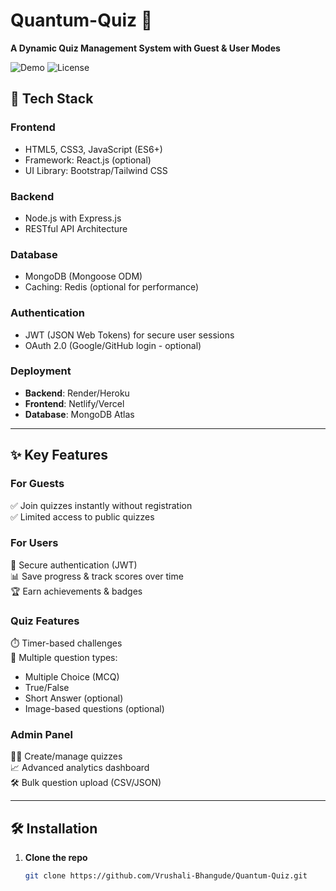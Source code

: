 # Quantum-Quiz 🌟  
**A Dynamic Quiz Management System with Guest & User Modes**  

![Demo](https://img.shields.io/badge/Demo-Live-green) 
![License](https://img.shields.io/badge/License-MIT-blue)  

## 🚀 Tech Stack  
### Frontend  
- HTML5, CSS3, JavaScript (ES6+)  
- Framework: React.js (optional)  
- UI Library: Bootstrap/Tailwind CSS  

### Backend  
- Node.js with Express.js  
- RESTful API Architecture  

### Database  
- MongoDB (Mongoose ODM)  
- Caching: Redis (optional for performance)  

### Authentication  
- JWT (JSON Web Tokens) for secure user sessions  
- OAuth 2.0 (Google/GitHub login - optional)  

### Deployment  
- **Backend**: Render/Heroku  
- **Frontend**: Netlify/Vercel  
- **Database**: MongoDB Atlas  

---

## ✨ Key Features  
### For Guests  
✅ Join quizzes instantly without registration  
✅ Limited access to public quizzes  

### For Users  
🔐 Secure authentication (JWT)  
📊 Save progress & track scores over time  
🏆 Earn achievements & badges  

### Quiz Features  
⏱️ Timer-based challenges  
📝 Multiple question types:  
- Multiple Choice (MCQ)  
- True/False  
- Short Answer (optional)  
- Image-based questions (optional)  

### Admin Panel  
👨‍💼 Create/manage quizzes  
📈 Advanced analytics dashboard  
🛠️ Bulk question upload (CSV/JSON)  

---

## 🛠️ Installation  
1. **Clone the repo**  
   ```bash
   git clone https://github.com/Vrushali-Bhangude/Quantum-Quiz.git

